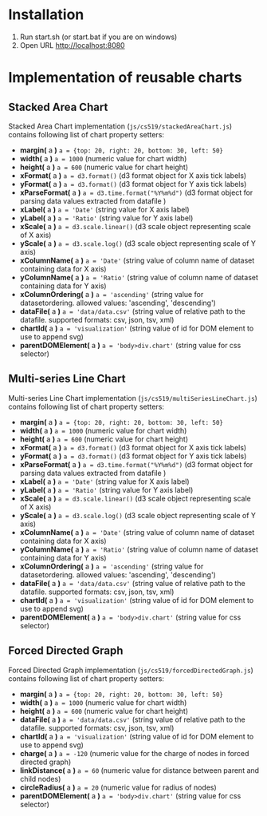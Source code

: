 # Installation

1. Run start.sh (or start.bat if you are on windows)
1. Open URL [http://localhost:8080](http://localhost:8080)

# Implementation of reusable charts

## Stacked Area Chart
Stacked Area Chart implementation (`js/cs519/stackedAreaChart.js`) contains following list of chart property setters:

- **margin(** a **)**				`a = {top: 20, right: 20, bottom: 30, left: 50}`
- **width(** a **)**				`a = 1000`                       (numeric value for chart width)
- **height(** a **)**				`a = 600`                        (numeric value for chart height)
- **xFormat(** a **)**          	`a = d3.format()`                (d3 format object for X axis tick labels)
- **yFormat(** a **)**           	`a = d3.format()`                (d3 format object for Y axis tick labels)
- **xParseFormat(** a **)**      	`a = d3.time.format("%Y%m%d")`   (d3 format object for parsing data values extracted from datafile )
- **xLabel(** a **)**            	`a = 'Date'`                     (string value for X axis label)
- **yLabel(** a **)**            	`a = 'Ratio'`                    (string value for Y axis label)
- **xScale(** a **)**            	`a = d3.scale.linear()`          (d3 scale object representing scale of X axis)
- **yScale(** a **)**            	`a = d3.scale.log()`             (d3 scale object representing scale of Y axis)
- **xColumnName(** a **)**       	`a = 'Date'`                     (string value of column name of dataset containing data for X axis)
- **yColumnName(** a **)**       	`a = 'Ratio'`                    (string value of column name of dataset containing data for Y axis)
- **xColumnOrdering(** a **)**   	`a = 'ascending'`                (string value for datasetordering. allowed values: 'ascending', 'descending')
- **dataFile(** a **)**          	`a = 'data/data.csv'`            (string value of relative path to the datafile. supported formats: csv, json, tsv, xml)
- **chartId(** a **)**           	`a = 'visualization'`            (string value of id for DOM element to use to append svg)
- **parentDOMElement(** a **)**  	`a = 'body>div.chart'`           (string value for css selector)

## Multi-series Line Chart 
Multi-series Line Chart implementation (`js/cs519/multiSeriesLineChart.js`) contains following list of chart property setters:

- **margin(** a **)**				`a = {top: 20, right: 20, bottom: 30, left: 50}`
- **width(** a **)**				`a = 1000`                       (numeric value for chart width)
- **height(** a **)**				`a = 600`                        (numeric value for chart height)
- **xFormat(** a **)**          	`a = d3.format()`                (d3 format object for X axis tick labels)
- **yFormat(** a **)**           	`a = d3.format()`                (d3 format object for Y axis tick labels)
- **xParseFormat(** a **)**      	`a = d3.time.format("%Y%m%d")`   (d3 format object for parsing data values extracted from datafile )
- **xLabel(** a **)**            	`a = 'Date'`                     (string value for X axis label)
- **yLabel(** a **)**            	`a = 'Ratio'`                    (string value for Y axis label)
- **xScale(** a **)**            	`a = d3.scale.linear()`          (d3 scale object representing scale of X axis)
- **yScale(** a **)**            	`a = d3.scale.log()`             (d3 scale object representing scale of Y axis)
- **xColumnName(** a **)**       	`a = 'Date'`                     (string value of column name of dataset containing data for X axis)
- **yColumnName(** a **)**       	`a = 'Ratio'`                    (string value of column name of dataset containing data for Y axis)
- **xColumnOrdering(** a **)**   	`a = 'ascending'`                (string value for datasetordering. allowed values: 'ascending', 'descending')
- **dataFile(** a **)**          	`a = 'data/data.csv'`            (string value of relative path to the datafile. supported formats: csv, json, tsv, xml)
- **chartId(** a **)**           	`a = 'visualization'`            (string value of id for DOM element to use to append svg)
- **parentDOMElement(** a **)**  	`a = 'body>div.chart'`           (string value for css selector)

## Forced Directed Graph
Forced Directed Graph implementation (`js/cs519/forcedDirectedGraph.js`) contains following list of chart property setters:

- **margin(** a **)**				`a = {top: 20, right: 20, bottom: 30, left: 50}`
- **width(** a **)** 				`a = 1000`                       (numeric value for chart width)
- **height(** a **)** 			`a = 600`                        (numeric value for chart height)
- **dataFile(** a **)**  			`a = 'data/data.csv'`            (string value of relative path to the datafile. supported formats: csv, json, tsv, xml)
- **chartId(** a **)** 			`a = 'visualization'`            (string value of id for DOM element to use to append svg)
- **charge(** a **)** 			`a = -120`						 (numeric value for the charge of nodes in forced directed graph)
- **linkDistance(** a **)** 		`a = 60`						 (numeric value for distance between parent and child nodes)
- **circleRadius(** a **)** 		`a = 20`						 (numeric value for radius of nodes)
- **parentDOMElement(** a **)**	`a = 'body>div.chart'`           (string value for css selector)
